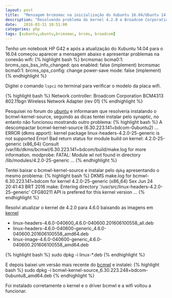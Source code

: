 ```yaml
---
layout: post
title:  "Mensagem brcmsmac na inicialização do Xubuntu 16.04/Ubuntu 14.04.3"
description: "Resolvendo problema do kernel 4.2.0 e Broadcom Corporation BCM4313."
date:   2016-03-31 10:51:00
categories: php
tags: [xubuntu,ubuntu,brcmsmac, brcms, broadcom]
---
```


Tenho um notebook HP G42 e após a atualização do Xubuntu 14.04 para o 16.04 começou aparecer a mensagem abaixo e apresentar problemas na conexão wifi:
{% highlight bash %}
brcmsmac bcma0:1: brcms_ops_bss_info_changed: qos enabled: false (implement)
brcmsmac bcma0:1: brcms_ops_config: change power-save mode: false (implement)
{% endhighlight %}

Digitei o comando ```lspci``` no terminal para verificar o modelo da placa wifi.

{% highlight bash %}
Network controller: Broadcom Corporation BCM4313 802.11bgn Wireless Network Adapter (rev 01)
{% endhighlight %}

Pesquisei no forum do [ubuntu](http://ubuntuforums.org/showthread.php?t=2148444&page=2) e informaram que resolveria instalando o bcmwl-kernel-source, seguindo as dicas tentei instalar pelo synaptic, no entanto não funcionou mostrando outro problema:
{% highlight bash %}
A descompactar bcmwl-kernel-source (6.30.223.141+bdcom-0ubuntu2)
...
ERROR (dkms apport): kernel package linux-headers-4.2.0-25-generic is not supported
Error! Bad return status for module build on kernel: 4.2.0-25-generic (x86_64)
Consult /var/lib/dkms/bcmwl/6.30.223.141+bdcom/build/make.log for more information.
modprobe: FATAL: Module wl not found in directory /lib/modules/4.2.0-25-generic
...
{% endhighlight %}

Tentei baixar o bcmwl-kernel-source e instalar pelo ```dpkg``` apresentando o mesmo problema:
{% highlight bash %}
DKMS make.log for bcmwl-6.30.223.141+bdcom for kernel 4.2.0-25-generic (x86_64)
Sex Jun 24 20:41:43 BRT 2016
make: Entering directory '/usr/src/linux-headers-4.2.0-25-generic'
CFG80211 API is prefered for this kernel version
...
{% endhighlight %}

Resolvi atualizar o kernel de 4.2.0 para 4.6.0 baixando as imagens em [kernel](http://kernel.ubuntu.com/~kernel-ppa/mainline/v4.6-yakkety/)

* linux-headers-4.6.0-040600_4.6.0-040600.201606100558_all.deb
* linux-headers-4.6.0-040600-generic_4.6.0-040600.201606100558_amd64.deb
* linux-image-4.6.0-040600-generic_4.6.0-040600.201606100558_amd64.deb

{% highlight bash %}
sudo dpkg -i linux-*.deb
{% endhighlight %}

E depois baixei um versão mais recente do [bcmwl](https://launchpad.net/ubuntu/xenial/amd64/bcmwl-kernel-source/6.30.223.248+bdcom-0ubuntu8) e instalei:
{% highlight bash %}
sudo dpkg -i bcmwl-kernel-source_6.30.223.248+bdcom-0ubuntu8_amd64.deb
{% endhighlight %}

Foi instalado corretamente o kernel e o driver bcmwl e a wifi voltou a funcionar.

